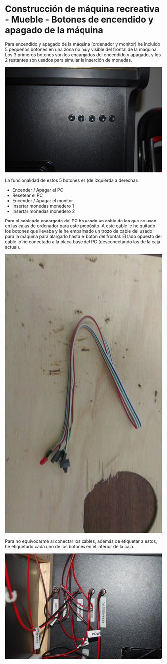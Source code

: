 # Construcción de máquina recreativa - Mueble - Botones de encendido y apagado de la máquina

Para encendido y apagado de la máquina (ordenador y monitor) he incluido 5 pequeños botones en una zona no muy visible del frontal de la máquina.
Los 3 primeros botones son los encargados del encendido y apagado, y los 2 restantes son usados para simular la inserción de monedas.

![Mueble_19](../imagenes/recreativa/Mueble_19.jpg "Botones de encendido y apagado de la máquina")

La funcionalidad de estos 5 botones es (de izquierda a derecha):

* Encender / Apagar el PC
* Resetear el PC
* Encender / Apagar el monitor
* Insertar monedas monedero 1
* Insertar monedas monedero 2

Para el cableado encargado del PC he usado un cable de los que se usan en las cajas de ordenador para este propósito. A este cable le he quitado los botones que llevaba y le he empalmado un trozo de cable del usado para la máquina para alargarlo hasta el botón del frontal. El lado opuesto del cable lo he conectado a la placa base del PC (desconectando los de la caja actual).

![Mueble_20](../imagenes/recreativa/Mueble_20.jpg "Cable usado para conectar al PC los botones de arranque y reset de este")

Para no equivocarme al conectar los cables, además de etiquetar a estos, he etiquetado cada uno de los botones en el interior de la caja.

![Mueble_21](../imagenes/recreativa/Mueble_21.jpg "Interior de la caja con el etiquetado de los botones del PC")

